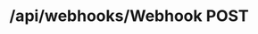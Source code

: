 #  /api/webhooks/Webhook POST

<api-endpoint openapi-path="../../../../specifications/swagger.json" method="POST" endpoint="/api/webhooks/Webhook"/>